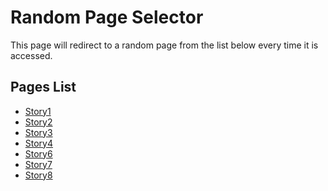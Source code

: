 # Random Page Selector

This page will redirect to a random page from the list below every time it is accessed.

## Pages List
- [Story1](story1/story1.md)
- [Story2](story2/story2.md)
- [Story3](story3/story3.md)
- [Story4](story4/story4.md)
- [Story6](story6/story6.md)
- [Story7](story7/story7.md)
- [Story8](story8/story8.md)

<script>
    // List of page links
    const pages = [
        "story1/story1.html",
        "story2/story2.html",
        "story3/story3.html",
        "story4/story4.html",
        "story6/story6.html",
        "story7/story7.html",
        "story8/story8.html",
        "story9/story9.html"
    ];

    // Select a random page
    const randomPage = pages[Math.floor(Math.random() * pages.length)];

    // Redirect to the random page
    window.location.href = randomPage;
</script>